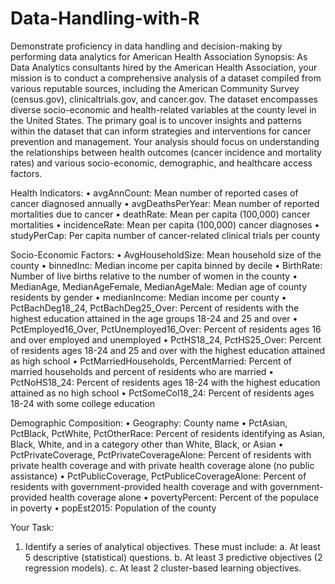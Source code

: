 # Data-Handling-with-R
Demonstrate proficiency in data handling and decision-making by performing data analytics for American Health Association
Synopsis:
As Data Analytics consultants hired by the American Health Association, your mission is to conduct a comprehensive analysis of a dataset compiled from various reputable sources, including the American Community Survey (census.gov), clinicaltrials.gov, and cancer.gov. The dataset encompasses diverse socio-economic and health-related variables at the county level in the United States.
The primary goal is to uncover insights and patterns within the dataset that can inform strategies and interventions for cancer prevention and management. Your analysis should focus on understanding the relationships between health outcomes (cancer incidence and mortality rates) and various socio-economic, demographic, and healthcare access factors.

Health Indicators:
• avgAnnCount: Mean number of reported cases of cancer diagnosed annually
• avgDeathsPerYear: Mean number of reported mortalities due to cancer
• deathRate: Mean per capita (100,000) cancer mortalities
• incidenceRate: Mean per capita (100,000) cancer diagnoses
• studyPerCap: Per capita number of cancer-related clinical trials per county 

Socio-Economic Factors:
• AvgHouseholdSize: Mean household size of the county
• binnedInc: Median income per capita binned by decile
• BirthRate: Number of live births relative to the number of women in the county
• MedianAge, MedianAgeFemale, MedianAgeMale: Median age of county residents by gender
• medianIncome: Median income per county
• PctBachDeg18_24, PctBachDeg25_Over: Percent of residents with the highest education attained in the age groups 18-24 and 25 and over
• PctEmployed16_Over, PctUnemployed16_Over: Percent of residents ages 16 and over employed and unemployed
• PctHS18_24, PctHS25_Over: Percent of residents ages 18-24 and 25 and over with the highest education attained as high school
• PctMarriedHouseholds, PercentMarried: Percent of married households and percent of residents who are married
• PctNoHS18_24: Percent of residents ages 18-24 with the highest education attained as no high school
• PctSomeCol18_24: Percent of residents ages 18-24 with some college education

Demographic Composition:
• Geography: County name
• PctAsian, PctBlack, PctWhite, PctOtherRace: Percent of residents identifying as Asian, Black, White, and in a category other than White, Black, or Asian
• PctPrivateCoverage, PctPrivateCoverageAlone: Percent of residents with private health coverage and with private health coverage alone (no public assistance)
• PctPublicCoverage, PctPubliceCoverageAlone: Percent of residents with government-provided health coverage and with government-provided health coverage alone
• povertyPercent: Percent of the populace in poverty
• popEst2015: Population of the county

Your Task:
1. Identify a series of analytical objectives. These must include:
  a. At least 5 descriptive (statistical) questions.
  b. At least 3 predictive objectives (2 regression models).
  c. At least 2 cluster-based learning objectives.
